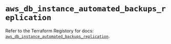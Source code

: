 # `aws_db_instance_automated_backups_replication`

Refer to the Terraform Registory for docs: [`aws_db_instance_automated_backups_replication`](https://registry.terraform.io/providers/hashicorp/aws/5.5.0/docs/resources/db_instance_automated_backups_replication).
